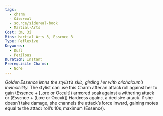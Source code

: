 ```yaml
---
tags:
  - charm
  - Sidereal
  - source/sidereal-book
  - Martial-Arts
Cost: 5m, 3i
Mins: Martial Arts 3, Essence 3
Type: Reflexive
Keywords:
  - Dual
  - Perilous
Duration: Instant
Prerequisite Charms:
  - None
---
```

*Golden Essence limns the stylist’s skin, girding her with orichalcum’s invincibility.*
The stylist can use this Charm after an attack roll against her to gain (Essence + [Lore or Occult]) armored soak against a withering attack or (Essence + [Lore or Occult]) Hardness against a decisive attack. If she doesn’t take damage, she channels the attack’s force inward, gaining motes equal to the attack roll’s 10s, maximum (Essence).